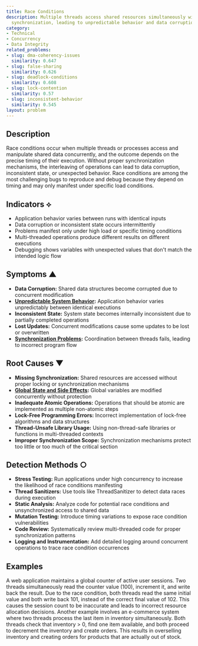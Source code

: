 ```yaml
---
title: Race Conditions
description: Multiple threads access shared resources simultaneously without proper
  synchronization, leading to unpredictable behavior and data corruption.
category:
- Technical
- Concurrency
- Data Integrity
related_problems:
- slug: dma-coherency-issues
  similarity: 0.647
- slug: false-sharing
  similarity: 0.626
- slug: deadlock-conditions
  similarity: 0.608
- slug: lock-contention
  similarity: 0.57
- slug: inconsistent-behavior
  similarity: 0.545
layout: problem
---
```


## Description

Race conditions occur when multiple threads or processes access and manipulate shared data concurrently, and the outcome depends on the precise timing of their execution. Without proper synchronization mechanisms, the interleaving of operations can lead to data corruption, inconsistent state, or unexpected behavior. Race conditions are among the most challenging bugs to reproduce and debug because they depend on timing and may only manifest under specific load conditions.

## Indicators ⟡

- Application behavior varies between runs with identical inputs
- Data corruption or inconsistent state occurs intermittently
- Problems manifest only under high load or specific timing conditions
- Multi-threaded operations produce different results on different executions
- Debugging shows variables with unexpected values that don't match the intended logic flow

## Symptoms ▲

- **Data Corruption:** Shared data structures become corrupted due to concurrent modification
- **[Unpredictable System Behavior](unpredictable-system-behavior.md):** Application behavior varies unpredictably between identical executions
- **Inconsistent State:** System state becomes internally inconsistent due to partially completed operations
- **Lost Updates:** Concurrent modifications cause some updates to be lost or overwritten
- **[Synchronization Problems](synchronization-problems.md):** Coordination between threads fails, leading to incorrect program flow

## Root Causes ▼

- **Missing Synchronization:** Shared resources are accessed without proper locking or synchronization mechanisms
- **[Global State and Side Effects](global-state-and-side-effects.md):** Global variables are modified concurrently without protection
- **Inadequate Atomic Operations:** Operations that should be atomic are implemented as multiple non-atomic steps
- **Lock-Free Programming Errors:** Incorrect implementation of lock-free algorithms and data structures
- **Thread-Unsafe Library Usage:** Using non-thread-safe libraries or functions in multi-threaded contexts
- **Improper Synchronization Scope:** Synchronization mechanisms protect too little or too much of the critical section

## Detection Methods ○

- **Stress Testing:** Run applications under high concurrency to increase the likelihood of race conditions manifesting
- **Thread Sanitizers:** Use tools like ThreadSanitizer to detect data races during execution
- **Static Analysis:** Analyze code for potential race conditions and unsynchronized access to shared data
- **Mutation Testing:** Introduce timing variations to expose race condition vulnerabilities
- **Code Review:** Systematically review multi-threaded code for proper synchronization patterns
- **Logging and Instrumentation:** Add detailed logging around concurrent operations to trace race condition occurrences

## Examples

A web application maintains a global counter of active user sessions. Two threads simultaneously read the counter value (100), increment it, and write back the result. Due to the race condition, both threads read the same initial value and both write back 101, instead of the correct final value of 102. This causes the session count to be inaccurate and leads to incorrect resource allocation decisions. Another example involves an e-commerce system where two threads process the last item in inventory simultaneously. Both threads check that inventory > 0, find one item available, and both proceed to decrement the inventory and create orders. This results in overselling inventory and creating orders for products that are actually out of stock.
